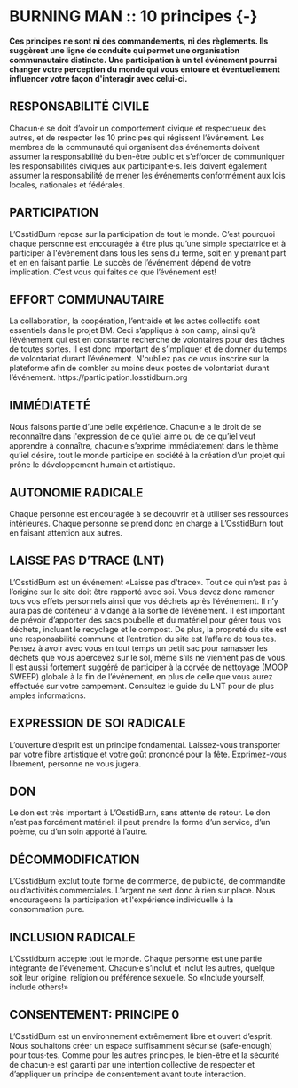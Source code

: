 # BURNING MAN :: 10 principes {-} 

**Ces principes ne sont ni des commandements, ni des règlements. Ils suggèrent une ligne de conduite qui permet une organisation communautaire distincte.**
**Une participation à un tel événement pourrai changer votre perception du monde qui vous entoure et éventuellement influencer votre façon d'interagir avec celui-ci.**


<h2><span> RESPONSABILITÉ CIVILE  </span></h2>
Chacun·e se doit d’avoir un comportement civique et respectueux des autres, et de respecter les 10 principes qui régissent l’événement. 
Les membres de la communauté qui organisent des événements doivent assumer la responsabilité du bien-être public et s’efforcer de communiquer les responsabilités civiques aux participant·e·s. Iels doivent également assumer la responsabilité de mener les événements conformément aux lois locales, nationales et fédérales. 

<h2><span> PARTICIPATION </span></h2>
L’OsstidBurn repose sur la participation de tout le monde. C’est pourquoi chaque personne est encouragée à être plus qu’une simple spectatrice et à participer à l'événement dans tous les sens du terme, soit en y prenant part et en en faisant partie. Le succès de l’événement dépend de votre implication. C’est vous qui faites ce que l’événement est!  

<h2><span> EFFORT COMMUNAUTAIRE </span></h2>
La collaboration, la coopération, l’entraide et  les actes collectifs sont essentiels dans le projet BM. Ceci s’applique à son camp, ainsi qu’à l’événement qui est en constante recherche de volontaires pour des tâches de toutes sortes. Il est donc important de s’impliquer et de donner du temps de volontariat durant l’événement. N'oubliez pas de vous inscrire sur la plateforme afin de combler au moins deux postes de volontariat durant l’événement. 
https://participation.losstidburn.org

<h2><span> IMMÉDIATETÉ </span></h2>
Nous faisons partie d’une belle expérience. Chacun·e a le droit de se reconnaître dans l'expression de ce qu’iel aime ou de ce qu’iel veut apprendre à connaître, chacun·e s’exprime immédiatement dans le thème qu’iel désire, tout le monde participe en société à la création d’un projet qui prône le développement humain et artistique.  

<h2><span> AUTONOMIE RADICALE </span></h2>
Chaque personne est encouragée à se découvrir et à utiliser ses ressources intérieures. Chaque personne se prend donc en charge à L’OsstidBurn tout en faisant attention aux autres. 

<h2><span> LAISSE PAS D’TRACE (LNT) </span></h2>
L’OsstidBurn est un événement «Laisse pas  d’trace». Tout ce qui n’est pas à l’origine sur  le site doit être rapporté avec soi. Vous devez donc ramener tous vos effets personnels ainsi que vos déchets après l’événement. Il n’y aura pas de conteneur à vidange à la sortie de l’événement. Il est important de prévoir d’apporter des sacs poubelle et du matériel pour gérer tous vos déchets, incluant le recyclage et le compost. 
De plus, la propreté du site est une responsabilité commune et l’entretien du site est l’affaire  de tous·tes. Pensez à avoir avec vous en tout temps un petit sac pour ramasser les déchets que vous apercevez sur le sol, même s’ils ne viennent pas de vous. Il est aussi fortement suggéré de participer à la corvée de nettoyage (MOOP SWEEP) globale à la fin de l’événement, en plus de celle que vous aurez effectuée sur votre campement. Consultez le guide du LNT pour de plus amples informations. 


<h2><span> EXPRESSION DE SOI RADICALE  </span></h2>
L’ouverture d’esprit est un principe fondamental. Laissez-vous transporter par votre fibre artistique et votre goût prononcé pour la fête. Exprimez-vous librement, personne ne vous jugera.  


<h2><span> DON </span></h2>
Le don est très important à L’OsstidBurn, sans attente de retour. Le don n’est pas forcément  matériel: il peut prendre la forme d’un service, d’un poème, ou d’un soin apporté à l’autre.  

<h2><span> DÉCOMMODIFICATION </span></h2>
L’OsstidBurn exclut toute forme de commerce, de publicité, de commandite ou d’activités commerciales. L’argent ne sert donc à rien sur place. Nous encourageons la participation et l'expérience individuelle à la consommation pure. 


<h2><span> INCLUSION RADICALE </span></h2>
L’Osstidburn accepte tout le monde. Chaque personne est une partie intégrante de l’événement. Chacun·e s’inclut et inclut les autres, quelque soit leur origine, religion ou préférence sexuelle. So «Include yourself, include others!» 


<h2><span> CONSENTEMENT: PRINCIPE 0 </span></h2>  
L’OsstidBurn est un environnement extrêmement libre et ouvert d’esprit. Nous souhaitons créer un espace suffisamment sécurisé (safe-enough) pour tous·tes. Comme pour les autres principes, le bien-être et la sécurité de chacun·e est garanti par une intention collective de respecter et d’appliquer un principe de consentement avant toute interaction.
